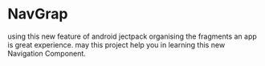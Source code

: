# NavGrap

using this new feature of android jectpack 
organising the fragments an app is great experience.
may this project help you in learning this new Navigation Component. 
